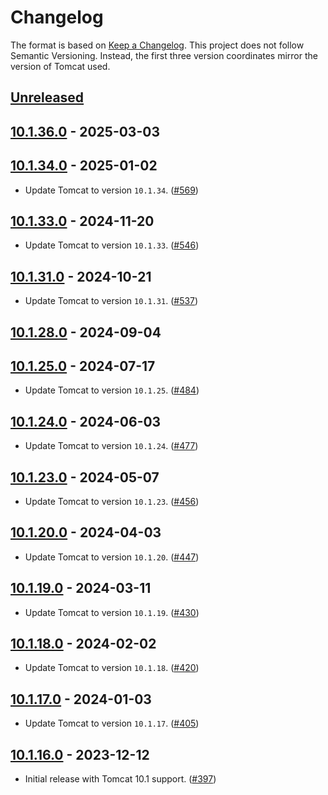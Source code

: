 # Changelog

The format is based on [Keep a Changelog](https://keepachangelog.com/en/1.1.0/). This project does not follow Semantic Versioning. Instead, the first three version coordinates mirror the version of Tomcat used.

## [Unreleased]


## [10.1.36.0] - 2025-03-03


## [10.1.34.0] - 2025-01-02

- Update Tomcat to version `10.1.34`. ([#569](https://github.com/heroku/webapp-runner/pull/569))

## [10.1.33.0] - 2024-11-20

- Update Tomcat to version `10.1.33`. ([#546](https://github.com/heroku/webapp-runner/pull/546))

## [10.1.31.0] - 2024-10-21

- Update Tomcat to version `10.1.31`. ([#537](https://github.com/heroku/webapp-runner/pull/537))

## [10.1.28.0] - 2024-09-04


## [10.1.25.0] - 2024-07-17

- Update Tomcat to version `10.1.25`. ([#484](https://github.com/heroku/webapp-runner/pull/484))

## [10.1.24.0] - 2024-06-03

- Update Tomcat to version `10.1.24`. ([#477](https://github.com/heroku/webapp-runner/pull/477))

## [10.1.23.0] - 2024-05-07

- Update Tomcat to version `10.1.23`. ([#456](https://github.com/heroku/webapp-runner/pull/456))

## [10.1.20.0] - 2024-04-03

- Update Tomcat to version `10.1.20`. ([#447](https://github.com/heroku/webapp-runner/pull/447))

## [10.1.19.0] - 2024-03-11

- Update Tomcat to version `10.1.19`. ([#430](https://github.com/heroku/webapp-runner/pull/430))

## [10.1.18.0] - 2024-02-02

- Update Tomcat to version `10.1.18`. ([#420](https://github.com/heroku/webapp-runner/pull/420))

## [10.1.17.0] - 2024-01-03

- Update Tomcat to version `10.1.17`. ([#405](https://github.com/heroku/webapp-runner/pull/405))

## [10.1.16.0] - 2023-12-12

- Initial release with Tomcat 10.1 support. ([#397](https://github.com/heroku/webapp-runner/pull/397))

[unreleased]: https://github.com/heroku/webapp-runner/compare/v10.1.36.0...HEAD
[10.1.36.0]: https://github.com/heroku/webapp-runner/compare/v10.1.34.0...v10.1.36.0
[10.1.34.0]: https://github.com/heroku/webapp-runner/compare/v10.1.33.0...v10.1.34.0
[10.1.33.0]: https://github.com/heroku/webapp-runner/compare/v10.1.31.0...v10.1.33.0
[10.1.31.0]: https://github.com/heroku/webapp-runner/compare/v10.1.28.0...v10.1.31.0
[10.1.28.0]: https://github.com/heroku/webapp-runner/compare/v10.1.25.0...v10.1.28.0
[10.1.25.0]: https://github.com/heroku/webapp-runner/compare/v10.1.24.0...v10.1.25.0
[10.1.24.0]: https://github.com/heroku/webapp-runner/compare/v10.1.23.0...v10.1.24.0
[10.1.23.0]: https://github.com/heroku/webapp-runner/compare/v10.1.20.0...v10.1.23.0
[10.1.20.0]: https://github.com/heroku/webapp-runner/compare/v10.1.19.0...v10.1.20.0
[10.1.19.0]: https://github.com/heroku/webapp-runner/compare/v10.1.18.0...v10.1.19.0
[10.1.18.0]: https://github.com/heroku/webapp-runner/compare/v10.1.17.0...v10.1.18.0
[10.1.17.0]: https://github.com/heroku/webapp-runner/compare/v10.1.16.0...v10.1.17.0
[10.1.16.0]: https://github.com/heroku/webapp-runner/compare/v9.0.83.1...v10.1.16.0
